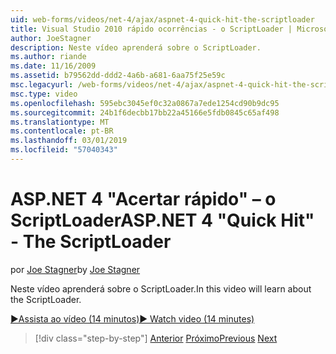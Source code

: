 ```yaml
---
uid: web-forms/videos/net-4/ajax/aspnet-4-quick-hit-the-scriptloader
title: Visual Studio 2010 rápido ocorrências - o ScriptLoader | Microsoft Docs
author: JoeStagner
description: Neste vídeo aprenderá sobre o ScriptLoader.
ms.author: riande
ms.date: 11/16/2009
ms.assetid: b79562dd-ddd2-4a6b-a681-6aa75f25e59c
msc.legacyurl: /web-forms/videos/net-4/ajax/aspnet-4-quick-hit-the-scriptloader
msc.type: video
ms.openlocfilehash: 595ebc3045ef0c32a0867a7ede1254cd90b9dc95
ms.sourcegitcommit: 24b1f6decbb17bb22a45166e5fdb0845c65af498
ms.translationtype: MT
ms.contentlocale: pt-BR
ms.lasthandoff: 03/01/2019
ms.locfileid: "57040343"
---
```

<a name="aspnet-4-quick-hit---the-scriptloader"></a><span data-ttu-id="c4a1d-103">ASP.NET 4 "Acertar rápido" – o ScriptLoader</span><span class="sxs-lookup"><span data-stu-id="c4a1d-103">ASP.NET 4 "Quick Hit" - The ScriptLoader</span></span>
====================
<span data-ttu-id="c4a1d-104">por [Joe Stagner](https://github.com/JoeStagner)</span><span class="sxs-lookup"><span data-stu-id="c4a1d-104">by [Joe Stagner](https://github.com/JoeStagner)</span></span>

<span data-ttu-id="c4a1d-105">Neste vídeo aprenderá sobre o ScriptLoader.</span><span class="sxs-lookup"><span data-stu-id="c4a1d-105">In this video will learn about the ScriptLoader.</span></span>

[<span data-ttu-id="c4a1d-106">&#9654;Assista ao vídeo (14 minutos)</span><span class="sxs-lookup"><span data-stu-id="c4a1d-106">&#9654; Watch video (14 minutes)</span></span>](https://channel9.msdn.com/Blogs/ASP-NET-Site-Videos/aspnet-4-quick-hit-the-scriptloader)

> [!div class="step-by-step"]
> <span data-ttu-id="c4a1d-107">[Anterior](aspnet-4-quick-hit-imperative-javascript-syntax-for-microsoft-client-side-controls.md)
> [Próximo](aspnet-4-quick-hit-jquery-syntax-for-microsoft-ajax.md)</span><span class="sxs-lookup"><span data-stu-id="c4a1d-107">[Previous](aspnet-4-quick-hit-imperative-javascript-syntax-for-microsoft-client-side-controls.md)
[Next](aspnet-4-quick-hit-jquery-syntax-for-microsoft-ajax.md)</span></span>
